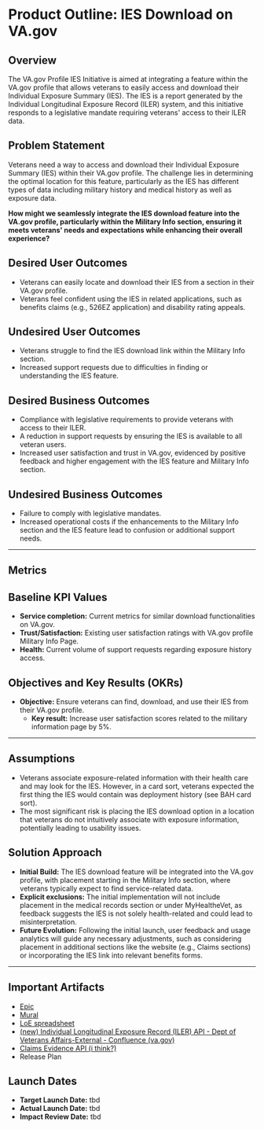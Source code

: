 # Product Outline: IES Download on VA.gov 

## Overview
The VA.gov Profile IES Initiative is aimed at integrating a feature within the VA.gov profile that allows veterans to easily access and download their Individual Exposure Summary (IES). The IES is a report generated by the Individual Longitudinal Exposure Record (ILER) system, and this initiative responds to a legislative mandate requiring veterans' access to their ILER data.

## Problem Statement
Veterans need a way to access and download their Individual Exposure Summary (IES) within their VA.gov profile. The challenge lies in determining the optimal location for this feature, particularly as the IES has different types of data including military history and medical history as well as exposure data.

**How might we seamlessly integrate the IES download feature into the VA.gov profile, particularly within the Military Info section, ensuring it meets veterans' needs and expectations while enhancing their overall experience?**

## Desired User Outcomes
- Veterans can easily locate and download their IES from a section in their VA.gov profile.
- Veterans feel confident using the IES in related applications, such as benefits claims (e.g., 526EZ application) and disability rating appeals.

## Undesired User Outcomes
- Veterans struggle to find the IES download link within the Military Info section.
- Increased support requests due to difficulties in finding or understanding the IES feature.

## Desired Business Outcomes
- Compliance with legislative requirements to provide veterans with access to their ILER.
- A reduction in support requests by ensuring the IES is available to all veteran users.
- Increased user satisfaction and trust in VA.gov, evidenced by positive feedback and higher engagement with the IES feature and Military Info section.

## Undesired Business Outcomes
- Failure to comply with legislative mandates.
- Increased operational costs if the enhancements to the Military Info section and the IES feature lead to confusion or additional support needs.

---
## Metrics 

## Baseline KPI Values
- **Service completion:** Current metrics for similar download functionalities on VA.gov.
- **Trust/Satisfaction:** Existing user satisfaction ratings with VA.gov profile Military Info Page.
- **Health:** Current volume of support requests regarding exposure history access.

## Objectives and Key Results (OKRs)
- **Objective:** Ensure veterans can find, download, and use their IES from their VA.gov profile.
  - **Key result:** Increase user satisfaction scores related to the military information page by 5%.

---

## Assumptions
- Veterans associate exposure-related information with their health care and may look for the IES. However, in a card sort, veterans expected the first thing the IES would contain was deployment history (see BAH card sort).
- The most significant risk is placing the IES download option in a location that veterans do not intuitively associate with exposure information, potentially leading to usability issues.

## Solution Approach
- **Initial Build:** The IES download feature will be integrated into the VA.gov profile, with placement starting in the Military Info section, where veterans typically expect to find service-related data.
- **Explicit exclusions:** The initial implementation will not include placement in the medical records section or under MyHealtheVet, as feedback suggests the IES is not solely health-related and could lead to misinterpretation.
- **Future Evolution:** Following the initial launch, user feedback and usage analytics will guide any necessary adjustments, such as considering placement in additional sections like the website (e.g., Claims sections) or incorporating the IES link into relevant benefits forms.

---

## Important Artifacts
- [Epic](https://github.com/department-of-veterans-affairs/va.gov-team/issues/89309)
- [Mural](https://app.mural.co/t/departmentofveteransaffairs9999/m/departmentofveteransaffairs9999/1695126310753/6ab8c3953d2eeaa067f666d5a03a754c5ded3d82?wid=0-1723060024022)
- [LoE spreadsheet](https://docs.google.com/spreadsheets/d/1JdXHdkoFll5ssdHouO0ANbVj1sEkHUFKBsuLImVqOSk/edit?gid=0#gid=0)
- [(new) Individual Longitudinal Exposure Record (ILER) API - Dept of Veterans Affairs-External - Confluence (va.gov)](https://confluence.devops.va.gov/display/VAExternal/%28new%29+Individual+Longitudinal+Exposure+Record+%28ILER%29+API) 
- [Claims Evidence API (i think?)](https://confluence.devops.va.gov/pages/viewpage.action?pageId=48090012) 
- Release Plan

## Launch Dates
- **Target Launch Date:** tbd
- **Actual Launch Date:** tbd
- **Impact Review Date:** tbd
